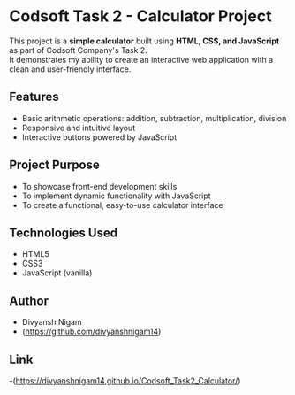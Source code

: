 # Codsoft Task 2 - Calculator Project

This project is a **simple calculator** built using **HTML, CSS, and JavaScript** as part of Codsoft Company's Task 2.  
It demonstrates my ability to create an interactive web application with a clean and user-friendly interface.

## Features
- Basic arithmetic operations: addition, subtraction, multiplication, division
- Responsive and intuitive layout
- Interactive buttons powered by JavaScript

## Project Purpose
- To showcase front-end development skills
- To implement dynamic functionality with JavaScript
- To create a functional, easy-to-use calculator interface

## Technologies Used
- HTML5
- CSS3
- JavaScript (vanilla)

## Author
- Divyansh Nigam
- (https://github.com/divyanshnigam14)

## Link
-(https://divyanshnigam14.github.io/Codsoft_Task2_Calculator/)
